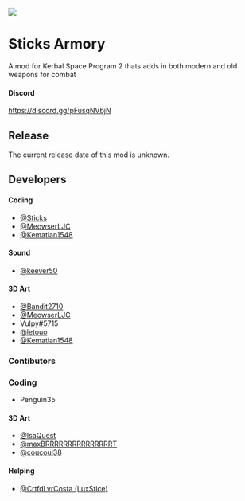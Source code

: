 ![](https://raw.githubusercontent.com/BeastBomber23/Sticks-Arsenal/main/assets/Banner.png)
# Sticks Armory

A mod for Kerbal Space Program 2 thats adds in both modern and old weapons for combat

#### Discord
https://discord.gg/pFusqNVbjN

## Release
The current release date of this mod is unknown.

## Developers
#### Coding
- [@Sticks](https://www.github.com/Sticks6110)
- [@MeowserLJC](https://www.github.com/MeowserLJC)
- [@Kematian1548](https://www.github.com/Kematian1548)
#### Sound
- [@keever50](https://www.github.com/keever50)
#### 3D Art
- [@Bandit2710](https://www.github.com/Bandit2710)
- [@MeowserLJC](https://www.github.com/MeowserLJC)
- Vulpy#5715
- [@letouo](https://www.github.com/letouo)
- [@Kematian1548](https://www.github.com/Kematian1548)

### Contibutors
### Coding
- Penguin35
#### 3D Art
- [@IsaQuest](https://forum.kerbalspaceprogram.com/index.php?/profile/207767-isaquest/)
- [@maxBRRRRRRRRRRRRRRRT](https://github.com/hex50core)
- [@coucoul38](https://www.github.com/coucoul38)
#### Helping
- [@CrtfdLvrCosta (LuxStice)](https://github.com/LuxStice)
